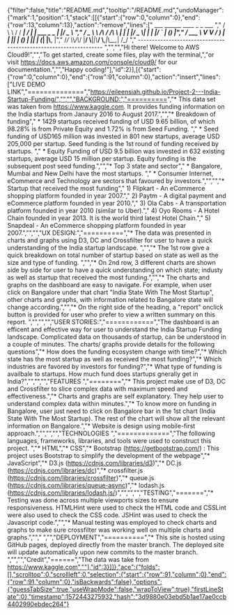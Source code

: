 {"filter":false,"title":"README.md","tooltip":"/README.md","undoManager":{"mark":1,"position":1,"stack":[[{"start":{"row":0,"column":0},"end":{"row":13,"column":13},"action":"remove","lines":["         ___        ______     ____ _                 _  ___  ","        / \\ \\      / / ___|   / ___| | ___  _   _  __| |/ _ \\ ","       / _ \\ \\ /\\ / /\\___ \\  | |   | |/ _ \\| | | |/ _` | (_) |","      / ___ \\ V  V /  ___) | | |___| | (_) | |_| | (_| |\\__, |","     /_/   \\_\\_/\\_/  |____/   \\____|_|\\___/ \\__,_|\\__,_|  /_/ "," ----------------------------------------------------------------- ","","","Hi there! Welcome to AWS Cloud9!","","To get started, create some files, play with the terminal,","or visit https://docs.aws.amazon.com/console/cloud9/ for our documentation.","","Happy coding!"],"id":2}],[{"start":{"row":0,"column":0},"end":{"row":91,"column":0},"action":"insert","lines":["LIVE DEMO LINK","==============","https://eileensiah.github.io/Project-2---India-Startup-Funding/","","","BACKGROUND:","==========","* This data set was taken from https://www.kaggle.com.  It provides funding information on the India startups from Janaury 2016 to August 2017.","","* Breakdown of funding","  * 1429 startups received funding of USD 9.65 billion, of which 98.28% is from Private Equity and 1.72% is from Seed Funding. ","  * Seed funding of USD165 million was invested in 801 new startups, average USD 205,000 per startup. Seed funding is the 1st round of funding received by startups. ","  * Equity Funding of USD 9.5 billion was invested in 632 existing startups, average USD 15 million per startup. Equity funding is the subsequent post seed funding.","","* Top 3 state and sector","  * Bangalore, Mumbai and New Delhi have the most startups. ","  * Consumer Internet, eCommerce and Technology are sectors that favoured by investors.","","","* Startup that received the most funding","     1) Flipkart  - An eCommerce shopping platform founded in year 2007.","     2) Paytm - A digital payment and eCommerce platform founded in year 2010.","     3) Ola Cabs - A transportation platform founded in year 2010 (similar to Uber).","     4) Oyo Rooms - A Hotel Chain founded in year 2013.  It is the world third latest Hotel Chain.","     5) Snapdeal - An eCommerce shopping platform founded in year 2007.","","","UX DESIGN:","==========","* The data was presented in charts and graphs using D3, DC and Crossfilter for user to have a quick understanding of the India startup landscape. ","","* The 1st row give a quick breakdown on total number of startup based on state as well as the size and type of funding. ","","* On 2nd row, 3 different charts are shown side by side for user to have a quick understanding on which state; industy as well as startup that received the most funding.","","* The charts and graphs on the dashboard are easy to navigate.  For example, when user click on Bangalore under that chart \"India State With The Most Startup\", other charts and graphs, with information related to Bangalore state will change according.","","* On the right side of the heading, a \"report\" onclick button is provided for user who prefer to view a written summary on this report. ","","","","USER STORIES:","============","The dashboard is an efficent and effective way for user to understand the India Startup Funding landscape.  Complicated data on thousands of startup, can be understood in a couple of minutes. The charts/ graphs provide details for the following questions","* How does the funding ecosystem change with time?","* Which state has the most startup as well as received the most funding?","* Which industries are favored by investors for funding?","* What type of funding is availbale to startups. How much fund does startups gnerally get in India?","","","","FEATURES ","========","* This project make use of D3, DC and Crossfilter to slice complex data with maximum speed and effectiveness.","* Charts and graphs are self explanatory. They help user to understand complex data within minutes.","* To know more on funding in Bangalore, user just need to click on Bangalore bar in the 1st chart (India State With The Most Startup). The rest of the chart will show all the relevant information on Bangalore.","* Website is design using mobile-first approach.","","","","TECHNOLOGIES ","=============","The following languages, frameworks, libraries, and tools were used to construct this project. ","* HTML","* CSS","* Bootstrap (https://getbootstrap.com/) : This project uses Bootstrap to simplify the development of the webpage","* JavaScript","* D3.js (https://cdnjs.com/libraries/d3)","* DC.js (https://cdnjs.com/libraries/dc)","* crossfilter.js (https://cdnjs.com/libraries/crossfilter)","* queue.js (https://cdnjs.com/libraries/queue-async)","* lodash.js (https://cdnjs.com/libraries/lodash.js/)","","","","TESTING","=======","* Testing was done across multiple viewports sizes to ensure responsiveness. HTMLHint were used to check the HTML code and CSSLint were also used to check the CSS code. JSHint was used to check the Javascript code.","","* Manual testing was employed to check charts and graphs to make sure crossfilter was working well on multiple charts and graphs.",""," ","","DEPLOYMENT","==========","* This site is hosted using GitHub pages, deployed directly from the master branch. The deployed site will update automatically upon new commits to the master branch. ","","","Credit","======","The data was take from https://www.kaggle.com",""],"id":3}]]},"ace":{"folds":[],"scrolltop":0,"scrollleft":0,"selection":{"start":{"row":91,"column":0},"end":{"row":91,"column":0},"isBackwards":false},"options":{"guessTabSize":true,"useWrapMode":false,"wrapToView":true},"firstLineState":0},"timestamp":1572443275932,"hash":"3d9880e03ebd5b1ae17ae0ccb4402990ebdec264"}